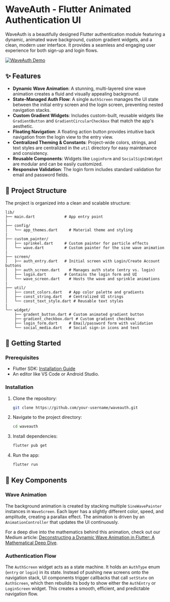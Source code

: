 # WaveAuth - Flutter Animated Authentication UI

WaveAuth is a beautifully designed Flutter authentication module featuring a dynamic, animated wave background, custom gradient widgets, and a clean, modern user interface. It provides a seamless and engaging user experience for both sign-up and login flows.

[![WaveAuth Demo](https://img.youtube.com/vi/Kjg_NaZrKso/0.jpg)](https://youtube.com/shorts/Kjg_NaZrKso?si=H01lZpZniO0oTnJp)

## ✨ Features

- **Dynamic Wave Animation**: A stunning, multi-layered sine wave animation creates a fluid and visually appealing background.
- **State-Managed Auth Flow**: A single `AuthScreen` manages the UI state between the initial entry screen and the login screen, preventing nested navigation stacks.
- **Custom Gradient Widgets**: Includes custom-built, reusable widgets like `GradientButton` and `GradientCircularCheckbox` that match the app's aesthetic.
- **Floating Navigation**: A floating action button provides intuitive back navigation from the login view to the entry view.
- **Centralized Theming & Constants**: Project-wide colors, strings, and text styles are centralized in the `util` directory for easy maintenance and consistency.
- **Reusable Components**: Widgets like `LoginForm` and `SocialSignInWidget` are modular and can be easily customized.
- **Responsive Validation**: The login form includes standard validation for email and password fields.

## 📂 Project Structure

The project is organized into a clean and scalable structure:

```
lib/
├── main.dart             # App entry point
|
├── config/
│   └── app_themes.dart     # Material theme and styling
|
├── custom_painter/
│   ├── sprinkel.dart     # Custom painter for particle effects
│   └── wave.dart         # Custom painter for the sine wave animation
|
├── screen/
│   ├── auth_entry.dart   # Initial screen with Login/Create Account buttons
│   ├── auth_screen.dart    # Manages auth state (entry vs. login)
│   ├── login.dart        # Contains the login form and UI
│   └── wave_screen.dart    # Hosts the wave and sprinkle animations
|
├── util/
│   ├── const_colors.dart   # App color palette and gradients
│   ├── const_string.dart   # Centralized UI strings
│   └── const_text_style.dart # Reusable text styles
|
└── widget/
    ├── gradent_button.dart # Custom animated gradient button
    ├── gradient_checkbox.dart # Custom gradient checkbox
    ├── login_form.dart     # Email/password form with validation
    └── social_media.dart   # Social sign-in icons and text

```

## 🚀 Getting Started

### Prerequisites

- Flutter SDK: [Installation Guide](https://flutter.dev/docs/get-started/install)
- An editor like VS Code or Android Studio.

### Installation

1. Clone the repository:
   ```sh
   git clone https://github.com/your-username/waveauth.git
   ```
2. Navigate to the project directory:
   ```sh
   cd waveauth
   ```
3. Install dependencies:
   ```sh
   flutter pub get
   ```
4. Run the app:
   ```sh
   flutter run
   ```

## 🎨 Key Components

### Wave Animation

The background animation is created by stacking multiple `SineWavePainter` instances in `WaveScreen`. Each layer has a slightly different color, speed, and amplitude, creating a parallax effect. The animation is driven by an `AnimationController` that updates the UI continuously.

For a deep dive into the mathematics behind this animation, check out our Medium article: [Deconstructing a Dynamic Wave Animation in Flutter: A Mathematical Deep Dive](https://medium.com/@vectordash755/deconstructing-a-dynamic-wave-animation-in-flutter-a-mathematical-deep-dive-f80762e2ee96).

### Authentication Flow

The `AuthScreen` widget acts as a state machine. It holds an `AuthType` enum (`entry` or `login`) in its state. Instead of pushing new screens onto the navigation stack, UI components trigger callbacks that call `setState` on `AuthScreen`, which then rebuilds its body to show either the `AuthEntry` or `LoginScreen` widget. This creates a smooth, efficient, and predictable navigation flow.
